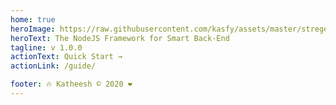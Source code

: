 ```yaml
---
home: true
heroImage: https://raw.githubusercontent.com/kasfy/assets/master/stregeLogo.svg
heroText: The NodeJS Framework for Smart Back-End
tagline: v 1.0.0
actionText: Quick Start →
actionLink: /guide/

footer: 🔥 Katheesh ©️ 2020 ❤️
---
```

